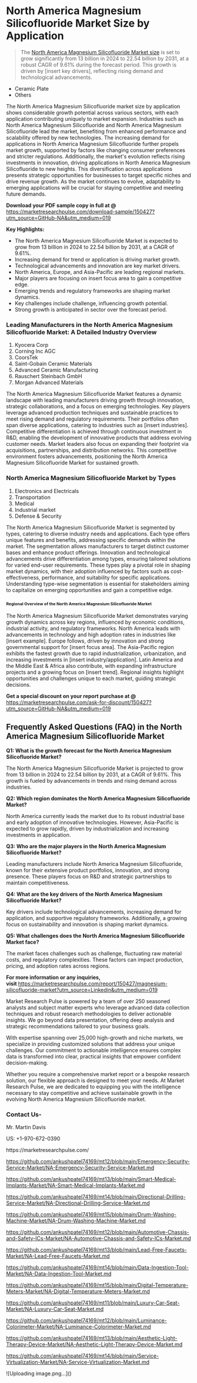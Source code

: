 <h1>North America Magnesium Silicofluoride Market&nbsp;Size by Application</h1><blockquote><p>The <a href="https://marketresearchpulse.com/download-sample/150427?utm_source=GitHub-NA&amp;utm_medium=019">North America Magnesium Silicofluoride Market size</a> is set to grow significantly from 13 billion in 2024 to 22.54 billion by 2031, at a robust CAGR of 9.61% during the forecast period. This growth is driven by [insert key drivers], reflecting rising demand and technological advancements.</p></blockquote><ul><li>Ceramic Plate<li> Others</li></ul><p>The North America Magnesium Silicofluoride market size by application shows considerable growth potential across various sectors, with each application contributing uniquely to market expansion. Industries such as North America Magnesium Silicofluoride and North America Magnesium Silicofluoride lead the market, benefiting from enhanced performance and scalability offered by new technologies. The increasing demand for applications in North America Magnesium Silicofluoride further propels market growth, supported by factors like changing consumer preferences and stricter regulations. Additionally, the market's evolution reflects rising investments in innovation, driving applications in North America Magnesium Silicofluoride to new heights. This diversification across applications presents strategic opportunities for businesses to target specific niches and drive revenue growth. As the market continues to evolve, adaptability to emerging applications will be crucial for staying competitive and meeting future demands.</p><p><strong>Download your PDF sample copy in full at @ </strong><a href="https://marketresearchpulse.com/download-sample/150427?utm_source=GitHub-NA&amp;utm_medium=019">https://marketresearchpulse.com/download-sample/150427?utm_source=GitHub-NA&amp;utm_medium=019</a></p><p><strong>Key Highlights: </strong></p><ul><li>The North America Magnesium Silicofluoride Market is expected to grow from 13 billion in 2024 to 22.54 billion by 2031, at a CAGR of 9.61%.</li><li>Increasing demand for trend or application is driving market growth.</li><li>Technological advancements and innovation are key market drivers.</li><li>North America, Europe, and Asia-Pacific are leading regional markets.</li><li>Major players are focusing on insert focus area to gain a competitive edge.</li><li>Emerging trends and regulatory frameworks are shaping market dynamics.</li><li>Key challenges include challenge, influencing growth potential.</li><li>Strong growth is anticipated in sector over the forecast period.</li></ul><h3>Leading Manufacturers in the North America Magnesium Silicofluoride Market: A Detailed Industry Overview</h3><ol><li>Kyocera Corp</li><li>Corning Inc AGC</li><li>CoorsTek</li><li>Saint-Gobain Ceramic Materials</li><li>Advanced Ceramic Manufacturing</li><li>Rauschert Steinbach GmbH</li><li>Morgan Advanced Materials</li></ol><div class="flex max-w-full flex-col flex-grow"><div class="min-h-8 text-message flex w-full flex-col items-end gap-2 whitespace-normal break-words [.text-message+&amp;]:mt-5" dir="auto" data-message-author-role="assistant" data-message-id="fd8432e4-4910-450d-b182-61b7bfb0a01f" data-message-model-slug="gpt-4o"><div class="flex w-full flex-col gap-1 empty:hidden first:pt-[3px]"><div class="markdown prose w-full break-words dark:prose-invert light"><p>The North America Magnesium Silicofluoride Market features a dynamic landscape with leading manufacturers driving growth through innovation, strategic collaborations, and a focus on emerging technologies. Key players leverage advanced production techniques and sustainable practices to meet rising demand and regulatory requirements. Their portfolios often span diverse applications, catering to industries such as [insert industries]. Competitive differentiation is achieved through continuous investment in R&amp;D, enabling the development of innovative products that address evolving customer needs. Market leaders also focus on expanding their footprint via acquisitions, partnerships, and distribution networks. This competitive environment fosters advancements, positioning the North America Magnesium Silicofluoride Market for sustained growth.</p></div></div></div></div><h3>North America Magnesium Silicofluoride Market by Types</h3><ol><li>Electronics and Electricals<li> Transportation<li> Medical<li> Industrial market<li> Defense & Security</li></ol><div class="flex max-w-full flex-col flex-grow"><div class="min-h-8 text-message flex w-full flex-col items-end gap-2 whitespace-normal break-words [.text-message+&amp;]:mt-5" dir="auto" data-message-author-role="assistant" data-message-id="084470be-0bb7-4664-bddf-5156b4f41249" data-message-model-slug="gpt-4o-mini"><div class="flex w-full flex-col gap-1 empty:hidden first:pt-[3px]"><div class="markdown prose w-full break-words dark:prose-invert light"><p>The North America Magnesium Silicofluoride Market is segmented by types, catering to diverse industry needs and applications. Each type offers unique features and benefits, addressing specific demands within the market. The segmentation allows manufacturers to target distinct customer bases and enhance product offerings. Innovation and technological advancements drive differentiation among types, ensuring tailored solutions for varied end-user requirements. These types play a pivotal role in shaping market dynamics, with their adoption influenced by factors such as cost-effectiveness, performance, and suitability for specific applications. Understanding type-wise segmentation is essential for stakeholders aiming to capitalize on emerging opportunities and gain a competitive edge.</p></div></div></div></div><h3><span style="font-size: 11px;">Regional Overview of the North America Magnesium Silicofluoride Market</span></h3><div class="flex max-w-full flex-col flex-grow"><div class="min-h-8 text-message flex w-full flex-col items-end gap-2 whitespace-normal break-words [.text-message+&amp;]:mt-5" dir="auto" data-message-author-role="assistant" data-message-id="e9038762-ce64-4e30-91c9-9bd413514231" data-message-model-slug="gpt-4o-mini"><div class="flex w-full flex-col gap-1 empty:hidden first:pt-[3px]"><div class="markdown prose w-full break-words dark:prose-invert light"><p>The North America Magnesium Silicofluoride Market demonstrates varying growth dynamics across key regions, influenced by economic conditions, industrial activity, and regulatory frameworks. North America leads with advancements in technology and high adoption rates in industries like [insert example]. Europe follows, driven by innovation and strong governmental support for [insert focus area]. The Asia-Pacific region exhibits the fastest growth due to rapid industrialization, urbanization, and increasing investments in [insert industry/application]. Latin America and the Middle East &amp; Africa also contribute, with expanding infrastructure projects and a growing focus on [insert trend]. Regional insights highlight opportunities and challenges unique to each market, guiding strategic decisions.</p></div></div></div></div><p><strong>Get a special discount on your report purchase at @ </strong><a href="https://marketresearchpulse.com/ask-for-discount/150427?utm_source=GitHub-NA&amp;utm_medium=019">https://marketresearchpulse.com/ask-for-discount/150427?utm_source=GitHub-NA&amp;utm_medium=019</a></p><h2>Frequently Asked Questions (FAQ) in the North America Magnesium Silicofluoride Market</h2><p><strong>Q1: What is the growth forecast for the North America Magnesium Silicofluoride Market?</strong></p><p>The North America Magnesium Silicofluoride Market is projected to grow from 13 billion in 2024 to 22.54 billion by 2031, at a CAGR of 9.61%. This growth is fueled by advancements in trends and rising demand across industries.</p><p><strong>Q2: Which region dominates the North America Magnesium Silicofluoride Market?</strong></p><p>North America currently leads the market due to its robust industrial base and early adoption of innovative technologies. However, Asia-Pacific is expected to grow rapidly, driven by industrialization and increasing investments in application.</p><p><strong>Q3: Who are the major players in the North America Magnesium Silicofluoride Market?</strong></p><p>Leading manufacturers include North America Magnesium Silicofluoride, known for their extensive product portfolios, innovation, and strong presence. These players focus on R&amp;D and strategic partnerships to maintain competitiveness.</p><p><strong>Q4: What are the key drivers of the North America Magnesium Silicofluoride Market?</strong></p><p>Key drivers include technological advancements, increasing demand for application, and supportive regulatory frameworks. Additionally, a growing focus on sustainability and innovation is shaping market dynamics.</p><p><strong>Q5: What challenges does the North America Magnesium Silicofluoride Market face?</strong></p><p>The market faces challenges such as challenge, fluctuating raw material costs, and regulatory complexities. These factors can impact production, pricing, and adoption rates across regions.</p><p><strong>For more information or any inquiries, visit&nbsp;</strong><a href="https://marketresearchpulse.com/report/150427/magnesium-silicofluoride-market?utm_source=Linkedin&utm_medium=019">https://marketresearchpulse.com/report/150427/magnesium-silicofluoride-market?utm_source=Linkedin&utm_medium=019</a></p><p>Market Research Pulse is powered by a team of over 250 seasoned analysts and subject matter experts who leverage advanced data collection techniques and robust research methodologies to deliver actionable insights. We go beyond data presentation, offering deep analysis and strategic recommendations tailored to your business goals.</p><p>With expertise spanning over 25,000 high-growth and niche markets, we specialize in providing customized solutions that address your unique challenges. Our commitment to actionable intelligence ensures complex data is transformed into clear, practical insights that empower confident decision-making.</p><p>Whether you require a comprehensive market report or a bespoke research solution, our flexible approach is designed to meet your needs. At Market Research Pulse, we are dedicated to equipping you with the intelligence necessary to stay competitive and achieve sustainable growth in the evolving North America Magnesium Silicofluoride market.</p><h3><strong>Contact Us-</strong></h3><p>Mr. Martin Davis</p><p>US: +1-970-672-0390</p><p>https://marketresearchpulse.com/</p><p><a href="https://github.com/ankushpatel74169/mt12/blob/main/Emergency-Security-Service-Market/NA-Emergency-Security-Service-Market.md">https://github.com/ankushpatel74169/mt12/blob/main/Emergency-Security-Service-Market/NA-Emergency-Security-Service-Market.md</a></p><p><a href="https://github.com/ankushpatel74169/mt13/blob/main/Smart-Medical-Implants-Market/NA-Smart-Medical-Implants-Market.md">https://github.com/ankushpatel74169/mt13/blob/main/Smart-Medical-Implants-Market/NA-Smart-Medical-Implants-Market.md</a></p><p><a href="https://github.com/ankushpatel74169/mt14/blob/main/Directional-Drilling-Service-Market/NA-Directional-Drilling-Service-Market.md">https://github.com/ankushpatel74169/mt14/blob/main/Directional-Drilling-Service-Market/NA-Directional-Drilling-Service-Market.md</a></p><p><a href="https://github.com/ankushpatel74169/mt15/blob/main/Drum-Washing-Machine-Market/NA-Drum-Washing-Machine-Market.md">https://github.com/ankushpatel74169/mt15/blob/main/Drum-Washing-Machine-Market/NA-Drum-Washing-Machine-Market.md</a></p><p><a href="https://github.com/ankushpatel74169/mt12/blob/main/Automotive-Chassis-and-Safety-ICs-Market/NA-Automotive-Chassis-and-Safety-ICs-Market.md">https://github.com/ankushpatel74169/mt12/blob/main/Automotive-Chassis-and-Safety-ICs-Market/NA-Automotive-Chassis-and-Safety-ICs-Market.md</a></p><p><a href="https://github.com/ankushpatel74169/mt13/blob/main/Lead-Free-Faucets-Market/NA-Lead-Free-Faucets-Market.md">https://github.com/ankushpatel74169/mt13/blob/main/Lead-Free-Faucets-Market/NA-Lead-Free-Faucets-Market.md</a></p><p><a href="https://github.com/ankushpatel74169/mt14/blob/main/Data-Ingestion-Tool-Market/NA-Data-Ingestion-Tool-Market.md">https://github.com/ankushpatel74169/mt14/blob/main/Data-Ingestion-Tool-Market/NA-Data-Ingestion-Tool-Market.md</a></p><p><a href="https://github.com/ankushpatel74169/mt15/blob/main/Digital-Temperature-Meters-Market/NA-Digital-Temperature-Meters-Market.md">https://github.com/ankushpatel74169/mt15/blob/main/Digital-Temperature-Meters-Market/NA-Digital-Temperature-Meters-Market.md</a></p><p><a href="https://github.com/ankushpatel74169/mt11/blob/main/Luxury-Car-Seat-Market/NA-Luxury-Car-Seat-Market.md">https://github.com/ankushpatel74169/mt11/blob/main/Luxury-Car-Seat-Market/NA-Luxury-Car-Seat-Market.md</a></p><p><a href="https://github.com/ankushpatel74169/mt12/blob/main/Luminance-Colorimeter-Market/NA-Luminance-Colorimeter-Market.md">https://github.com/ankushpatel74169/mt12/blob/main/Luminance-Colorimeter-Market/NA-Luminance-Colorimeter-Market.md</a></p><p><a href="https://github.com/ankushpatel74169/mt13/blob/main/Aesthetic-Light-Therapy-Device-Market/NA-Aesthetic-Light-Therapy-Device-Market.md">https://github.com/ankushpatel74169/mt13/blob/main/Aesthetic-Light-Therapy-Device-Market/NA-Aesthetic-Light-Therapy-Device-Market.md</a></p><p><a href="https://github.com/ankushpatel74169/mt14/blob/main/Service-Virtualization-Market/NA-Service-Virtualization-Market.md">https://github.com/ankushpatel74169/mt14/blob/main/Service-Virtualization-Market/NA-Service-Virtualization-Market.md</a></p>
![Uploading image.png…]()
